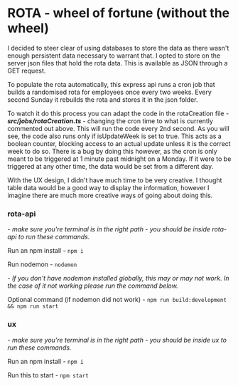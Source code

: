 # ROTA - wheel of fortune (without the wheel)

I decided to steer clear of using databases to store the data as there wasn't enough persistent data necessary to warrant that. I opted to store on the server json files that hold the rota data. This is available as JSON through a GET request. 

To populate the rota automatically, this express api runs a cron job that builds a randomised rota for employees once every two weeks. Every second Sunday it rebuilds the rota and stores it in the json folder. 

To watch it do this process you can adapt the code in the rotaCreation file - ***src/jobs/rotaCreation.ts*** - changing the cron time to what is currently commented out above. This will run the code every 2nd second. As you will see, the code also runs only if isUpdateWeek is set to true. This acts as a boolean counter, blocking access to an actual update unless it is the correct week to do so. There is a bug by doing this however, as the cron is only meant to be triggered at 1 minute past midnight on a Monday. If it were to be triggered at any other time, the data would be set from a different day.

With the UX design, I didn't have much time to be very creative. I thought table data would be a good way to display the information, however I imagine there are much more creative ways of going about doing this.

### rota-api

*- make sure you're terminal is in the right path - you should be inside rota-api to run these commands.*

Run an npm install - ```npm i```

Run nodemon - ```nodemon```

*- If you don't have nodemon installed globally, this may or may not work. In the case of it not working please run the command below.*

Optional command (if nodemon did not work) - ```npm run build:development && npm run start```

### ux

*- make sure you're terminal is in the right path - you should be inside ux to run these commands.*

Run an npm install - ```npm i```

Run this to start - ```npm start```

